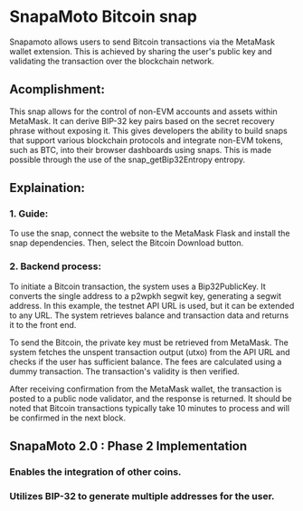 # SnapaMoto Bitcoin snap

Snapamoto allows users to send Bitcoin transactions via the MetaMask wallet extension. This is achieved by sharing the user's public key and validating the transaction over the blockchain network.

## Acomplishment:

This snap allows for the control of non-EVM accounts and assets within MetaMask. It can derive BIP-32 key pairs based on the secret recovery phrase without exposing it. This gives developers the ability to build snaps that support various blockchain protocols and integrate non-EVM tokens, such as BTC, into their browser dashboards using snaps. This is made possible through the use of the snap_getBip32Entropy entropy.

## Explaination:

### 1. Guide: 

To use the snap, connect the website to the MetaMask Flask and install the snap dependencies. Then, select the Bitcoin Download button.


### 2. Backend process: 

To initiate a Bitcoin transaction, the system uses a Bip32PublicKey. It converts the single address to a p2wpkh segwit key, generating a segwit address. In this example, the testnet API URL is used, but it can be extended to any URL. The system retrieves balance and transaction data and returns it to the front end.

To send the Bitcoin, the private key must be retrieved from MetaMask. The system fetches the unspent transaction output (utxo) from the API URL and checks if the user has sufficient balance. The fees are calculated using a dummy transaction. The transaction's validity is then verified.

After receiving confirmation from the MetaMask wallet, the transaction is posted to a public node validator, and the response is returned. It should be noted that Bitcoin transactions typically take 10 minutes to process and will be confirmed in the next block.


## SnapaMoto 2.0 : Phase 2 Implementation

### Enables the integration of other coins.
### Utilizes BIP-32 to generate multiple addresses for the user.

